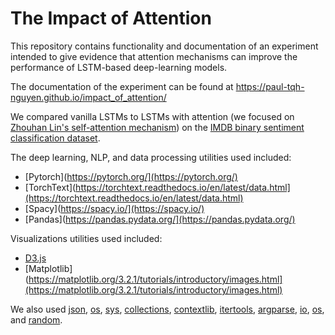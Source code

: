 
# The Impact of Attention

This repository contains functionality and documentation of an experiment intended to give evidence that attention mechanisms can improve the performance of LSTM-based deep-learning models.

The documentation of the experiment can be found at https://paul-tqh-nguyen.github.io/impact_of_attention/

We compared vanilla LSTMs to LSTMs with attention (we focused on [Zhouhan Lin's self-attention mechanism](https://arxiv.org/abs/1703.03130)) on the [IMDB binary sentiment classification dataset](http://ai.stanford.edu/~amaas/data/sentiment/).

The deep learning, NLP, and data processing utilities used included:
* [Pytorch](https://pytorch.org/](https://pytorch.org/)
* [TorchText](https://torchtext.readthedocs.io/en/latest/data.html](https://torchtext.readthedocs.io/en/latest/data.html)
* [Spacy](https://spacy.io/](https://spacy.io/)
* [Pandas](https://pandas.pydata.org/](https://pandas.pydata.org/)

Visualizations utilities used included:
* [D3.js](https://d3js.org/)
* [Matplotlib](https://matplotlib.org/3.2.1/tutorials/introductory/images.html](https://matplotlib.org/3.2.1/tutorials/introductory/images.html)

We also used [json](https://docs.python.org/3/library/json.html), [os](https://docs.python.org/3/library/os.html), [sys](https://docs.python.org/3/library/sys.html), [collections](https://docs.python.org/3/library/collections.html), [contextlib](https://docs.python.org/3/library/contextlib.html), [itertools](https://docs.python.org/3/library/itertools.html), [argparse](https://docs.python.org/3/library/argparse.html), [io](https://docs.python.org/3/library/io.html), [os](https://docs.python.org/3/library/os.html), and [random](https://docs.python.org/3/library/random.html).